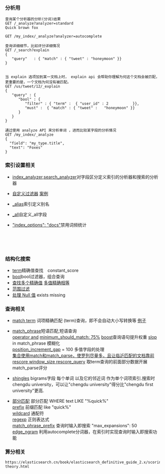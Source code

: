 ### 分析用
```
查询某个分析器的分析(分词)结果
GET /_analyze?analyzer=standard
Quick brown fox

GET /my_index/_analyze?analyzer=autocomplete

查询详细细节，比如评分详细情况
GET /_search?explain 
{
   "query"   : { "match" : { "tweet" : "honeymoon" }}
}


当 explain 选项加到某一文档上时， explain api 会帮助你理解为何这个文档会被匹配，更重要的是，一个文档为何没有被匹配。
GET /us/tweet/12/_explain
{
   "query" : {
      "bool" : {
         "filter" : { "term" :  { "user_id" : 2           }},
         "must" :  { "match" : { "tweet" :   "honeymoon" }}
      }
   }
}

通过使用 analyze API 来分析单词 ，进而比较某字段的分析情况
GET /my_index/_analyze
{
  "field": "my_type.title",   
  "text": "Foxes"
}

```

### 索引设置相关
* [index_analyzer,search_analyzer](https://elasticsearch.cn/book/elasticsearch_definitive_guide_2.x/_index_time_search_as_you_type.html)对字段区分定义索引的分析器和搜索的分析器


* [自定义过滤器]()  [案例](https://elasticsearch.cn/book/elasticsearch_definitive_guide_2.x/_index_time_search_as_you_type.html)

* [_alias](https://es.xiaoleilu.com/070_Index_Mgmt/55_Aliases.html)索引定义别名

* [_all](https://elasticsearch.cn/book/elasticsearch_definitive_guide_2.x/custom-all.html)自定义_all字段

* ["index_options": "docs"](https://elasticsearch.cn/book/elasticsearch_definitive_guide_2.x/scoring-theory.html)禁用词频统计

<br><br><br>


### 结构化搜索

* [term](https://elasticsearch.cn/book/elasticsearch_definitive_guide_2.x/_finding_exact_values.html)精确值查找　constant_score
* [bool](https://elasticsearch.cn/book/elasticsearch_definitive_guide_2.x/combining-filters.html)bool过滤器，组合查询
* [查找多个精确值](https://elasticsearch.cn/book/elasticsearch_definitive_guide_2.x/_finding_multiple_exact_values.html)  [多值精确相等](https://elasticsearch.cn/book/elasticsearch_definitive_guide_2.x/_finding_multiple_exact_values.html)
* [范围过滤](https://elasticsearch.cn/book/elasticsearch_definitive_guide_2.x/_ranges.html)
* [处理 Null 值](https://elasticsearch.cn/book/elasticsearch_definitive_guide_2.x/_dealing_with_null_values.html)  exists  missing



### 查询相关

* [match term](https://elasticsearch.cn/book/elasticsearch_definitive_guide_2.x/term-vs-full-text.html)  词项精确匹配 (term)查询，即不会自动大小写转换等 [例子](https://elasticsearch.cn/book/elasticsearch_definitive_guide_2.x/_how_match_uses_bool.html)


* [match_phrase](https://elasticsearch.cn/book/elasticsearch_definitive_guide_2.x/phrase-matching.html)短语匹配,短语查询<br> [operator and](https://elasticsearch.cn/book/elasticsearch_definitive_guide_2.x/match-multi-word.html) [minimum_should_match: 75%](https://elasticsearch.cn/book/elasticsearch_definitive_guide_2.x/match-multi-word.html)
  [boost](https://elasticsearch.cn/book/elasticsearch_definitive_guide_2.x/_boosting_query_clauses.html)查询语句提升权重
  [slop](https://elasticsearch.cn/book/elasticsearch_definitive_guide_2.x/slop.html) in match_phrase 模糊化  <br>
  [position_increment_gap](https://elasticsearch.cn/book/elasticsearch_definitive_guide_2.x/_multivalue_fields_2.html) = 100 多值字段的处理<br>
  [集合使用match和match_parse，使罗列尽量多，且让临近匹配的文档靠前](https://elasticsearch.cn/book/elasticsearch_definitive_guide_2.x/proximity-relevance.html)<br>
  [rescore  window_size  rescore_query](https://elasticsearch.cn/book/elasticsearch_definitive_guide_2.x/_Improving_Performance.html) 取term查询的前面部分数据开展match_parse评分

* [shingles](https://elasticsearch.cn/book/elasticsearch_definitive_guide_2.x/shingles.html) bigrams字段 每个单词 以及它的邻近词 作为单个词项索引.搜索时chengdu university，可以让"chengdu university"得分比"chengdu first university"更高.

* [部分匹配](https://elasticsearch.cn/book/elasticsearch_definitive_guide_2.x/partial-matching.html)  部分匹配 WHERE text LIKE "%quick%" <br>
  [prefix](https://elasticsearch.cn/book/elasticsearch_definitive_guide_2.x/prefix-query.html) 前缀匹配 like "quick%" <br>
 [wildcard](https://elasticsearch.cn/book/elasticsearch_definitive_guide_2.x/_wildcard_and_regexp_queries.html) 通配符 <br>
 [regexp](https://elasticsearch.cn/book/elasticsearch_definitive_guide_2.x/_wildcard_and_regexp_queries.html) 正则表达式<br>
 [match_phrase_prefix](https://elasticsearch.cn/book/elasticsearch_definitive_guide_2.x/_query_time_search_as_you_type.html) 查询时输入即搜索    "max_expansions": 50
 [edge_ngram](https://elasticsearch.cn/book/elasticsearch_definitive_guide_2.x/_index_time_search_as_you_type.html) 利用autocomplete分词器，在索引时实现查询时输入即搜索功能

### 算分相关
```
https://elasticsearch.cn/book/elasticsearch_definitive_guide_2.x/scoring-theory.html
```